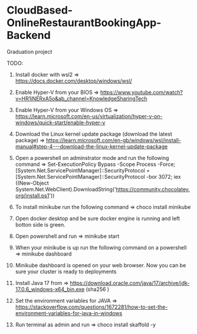 # CloudBased-OnlineRestaurantBookingApp-Backend
Graduation project

TODO:

1) Install docker with wsl2 => https://docs.docker.com/desktop/windows/wsl/

2) Enable Hyper-V from your BIOS => https://www.youtube.com/watch?v=HR1iNERxA5o&ab_channel=KnowledgeSharingTech 

3) Enable Hyper-V from your Windows OS => https://learn.microsoft.com/en-us/virtualization/hyper-v-on-windows/quick-start/enable-hyper-v

4) Download the Linux kernel update package (download the latest package) => https://learn.microsoft.com/en-gb/windows/wsl/install-manual#step-4---download-the-linux-kernel-update-package

5) Open a powershell on adminstrator mode and run the following command => Set-ExecutionPolicy Bypass -Scope Process -Force; [System.Net.ServicePointManager]::SecurityProtocol = [System.Net.ServicePointManager]::SecurityProtocol -bor 3072; iex ((New-Object System.Net.WebClient).DownloadString('https://community.chocolatey.org/install.ps1'))

6) To install minikube run the following command => choco install minikube

7) Open docker desktop and be sure docker engine is running and left botton side is green.

8) Open powershell and run => minikube start

9) When your minikube is up run the following command on a powershell => minikube dashboard

10) Minikube dashboard is opened on your web browser. Now you can be sure your cluster is ready to deployments

11) Install Java 17 from => https://download.oracle.com/java/17/archive/jdk-17.0.6_windows-x64_bin.exe (sha256 )

12) Set the environment variables for JAVA => https://stackoverflow.com/questions/1672281/how-to-set-the-environment-variables-for-java-in-windows

13) Run terminal as admin and run => choco install skaffold -y
